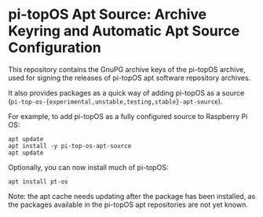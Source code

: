 # pi-topOS Apt Source: Archive Keyring and Automatic Apt Source Configuration

This repository contains the GnuPG archive keys of the pi-topOS archive, used for signing the releases of pi-topOS apt software repository archives.

It also provides packages as a quick way of adding pi-topOS as a source (`pi-top-os-{experimental,unstable,testing,stable}-apt-source`).

For example, to add pi-topOS as a fully configured source to Raspberry Pi OS:

```
apt update
apt install -y pi-top-os-apt-source
apt update
```

Optionally, you can now install much of pi-topOS:
```
apt install pt-os
```

Note: the apt cache needs updating after the package has been installed, as the packages available in the pi-topOS apt repositories are not yet known.
